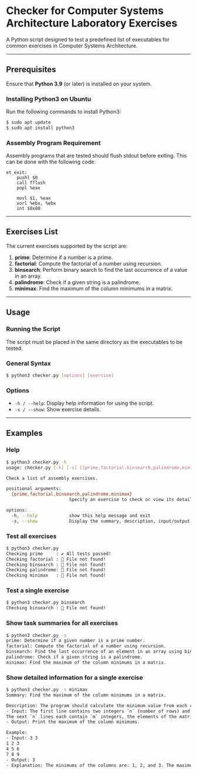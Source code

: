 # Checker for Computer Systems Architecture Laboratory Exercises

A Python script designed to test a predefined list of executables for common exercises in Computer Systems Architecture.

---

## Prerequisites
Ensure that **Python 3.9** (or later) is installed on your system.

### Installing Python3 on Ubuntu
Run the following commands to install Python3:
```bash
$ sudo apt update
$ sudo apt install python3
```

### Assembly Program Requirement

Assembly programs that are tested should flush stdout before exiting. This can be done with the following code:

```assembly
et_exit:
    pushl $0
    call fflush
    popl %eax
    
    movl $1, %eax
    xorl %ebx, %ebx
    int $0x80
```

---

## Exercises List

The current exercises supported by the script are:

1. **prime**: Determine if a number is a prime.
2. **factorial**: Compute the factorial of a number using recursion.
3. **binsearch**: Perform binary search to find the last occurrence of a value in an array.
4. **palindrome**: Check if a given string is a palindrome.
5. **minimax**: Find the maximum of the column minimums in a matrix.

---

## Usage

### Running the Script 

The script must be placed in the same directory as the executables to be tested.

### General Syntax

```bash
$ python3 checker.py [options] [exercise]
```

### Options

* `-h / --help`: Display help information for using the script.
* `-s / --show`: Show exercise details.

---

## Examples

### Help

```bash
$ python3 checker.py -h
usage: checker.py [-h] [-s] [{prime,factorial,binsearch,palindrome,minimax}]

Check a list of assembly exercises.

positional arguments:
  {prime,factorial,binsearch,palindrome,minimax}
                        Specify an exercise to check or view its details.

options:
  -h, --help            show this help message and exit
  -s, --show            Display the summary, description, input/output format, and an example for the specified exercise.
```

### Test all exercises

```bash
$ python3 checker.py 
Checking prime     : ✔️ All tests passed!
Checking factorial : 🔴 File not found!
Checking binsearch : 🔴 File not found!
Checking palindrome: 🔴 File not found!
Checking minimax   : 🔴 File not found!
```

### Test a single exercise

```bash
$ python3 checker.py binsearch
Checking binsearch : 🔴 File not found!
```

### Show task summaries for all exercises

```bash
$ python3 checker.py -s
prime: Determine if a given number is a prime number.
factorial: Compute the factorial of a number using recursion.
binsearch: Find the last occurrence of an element in an array using binary search.
palindrome: Check if a given string is a palindrome.
minimax: Find the maximum of the column minimums in a matrix.
```

### Show detailed information for a single exercise

```bash
$ python3 checker.py -s minimax
Summary: Find the maximum of the column minimums in a matrix.

Description: The program should calculate the minimum value from each column of a matrix and then print the maximum of these minimum values.
- Input: The first line contains two integers `n` (number of rows) and `m` (number of columns), where 1 <= n, m <= 100.
The next `n` lines each contain `m` integers, the elements of the matrix, where -1e9 <= matrix[i][j] <= 1e9.
- Output: Print the maximum of the column minimums.

Example:
- Input: 3 3
1 2 3
4 5 6
7 8 9
- Output: 3
- Explanation: The minimums of the columns are: 1, 2, and 3. The maximum of these minimums is 3.
```
